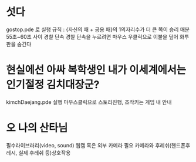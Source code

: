 # 섯다
gostop.pde 로 실행
규칙 : {자신의 패 + 공용 패}의 1의자리수가 더 큰 쪽이 승리
매분 55초~60초 사이 경찰 단속
경찰 단속을 누르려면 마우스 우클릭으로 이불을 덮어 화투판을 숨긴다

# 현실에선 아싸 복학생인 내가 이세계에서는 인기절정 김치대장군?
kimchDaejang.pde 실행
마우스클릭으로 스토리진행, 조작키는 게임 내 안내

# 오 나의 산타님
필수라이브러리(video, sound)
웹캠 혹은 외부 카메라 필요
카메라와 후레쉬(핸드폰후레시, 실제 후레쉬 등)상호작용
